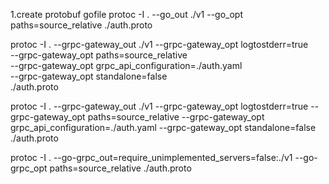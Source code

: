 1.create protobuf gofile
protoc -I . --go_out ./v1  --go_opt paths=source_relative ./auth.proto

protoc -I . --grpc-gateway_out ./v1 
   --grpc-gateway_opt logtostderr=true \
   --grpc-gateway_opt paths=source_relative \
   --grpc-gateway_opt grpc_api_configuration=./auth.yaml \
   --grpc-gateway_opt standalone=false \
   ./auth.proto

protoc -I . --grpc-gateway_out ./v1    --grpc-gateway_opt logtostderr=true    --grpc-gateway_opt paths=source_relative    --grpc-gateway_opt grpc_api_configuration=./auth.yaml    --grpc-gateway_opt standalone=false    ./auth.proto


protoc -I . --go-grpc_out=require_unimplemented_servers=false:./v1 --go-grpc_opt  paths=source_relative ./auth.proto